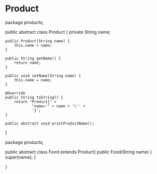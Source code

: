# Product
package products;

public abstract class Product {
    private String name;

    public Product(String name) {
        this.name = name;
    }

    public String getName() {
        return name;
    }

    public void setName(String name) {
        this.name = name;
    }

    @Override
    public String toString() {
        return "Product{" +
                "name='" + name + '\'' +
                '}';
    }

    public abstract void printProductName();


}




package products;

public abstract class Food extends Product{
    public Food(String name) {
        super(name);
    }


}
